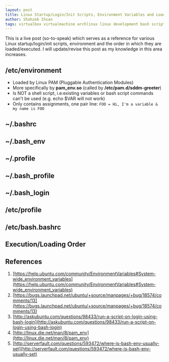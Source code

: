 ```yaml
---
layout: post
title: Linux Startup/Login/Init Scripts, Environment Variables and Loading/Execution Order
author: Shahzeb Ihsan
tags: virtualbox virtualmachine archlinux linux development bash script etc environment pam
---
```


This is a live post (so-to-speak) which serves as a reference for various Linux startup/login/init scripts, environment and the order in which they are loaded/executed. I will update/revise this post as my knowledge in this area increases. <!--more-->

/etc/environment
---

- Loaded  by Linux PAM (Pluggable Authentication Modules)
- More specifically by __pam_env.so__ (called by __/etc/pam.d/sddm-greeter__)
- Is NOT a shell script, i.e:existing variables or bash script commands can't be used (e.g. echo $VAR will not work)
- Only contains assignments, one pair line: `FOO = Hi, I'm a variable & my name is FOO`


~/.bashrc
---

~/.bash_env
---

~/.profile
---

~/.bash_profile
---

~/.bash_login
---

/etc/profile
---

/etc/bash.bashrc
---

Execution/Loading Order
---

References
---

1. [https://help.ubuntu.com/community/EnvironmentVariables#System-wide_environment_variables](https://help.ubuntu.com/community/EnvironmentVariables#System-wide_environment_variables)
2. [https://bugs.launchpad.net/ubuntu/+source/manpages/+bug/18574/comments/13](https://bugs.launchpad.net/ubuntu/+source/manpages/+bug/18574/comments/13)
3. [http://askubuntu.com/questions/98433/run-a-script-on-login-using-bash-login](http://askubuntu.com/questions/98433/run-a-script-on-login-using-bash-login)
4. [http://linux.die.net/man/8/pam_env](http://linux.die.net/man/8/pam_env)
5. [http://serverfault.com/questions/593472/where-is-bash-env-usually-set](http://serverfault.com/questions/593472/where-is-bash-env-usually-set)
